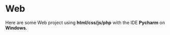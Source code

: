 # Web #
Here are some Web project using **html/css/js/php** with the IDE **Pycharm** on **Windows**.
